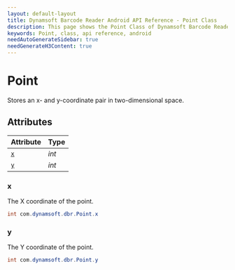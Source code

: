 ```yaml
---
layout: default-layout
title: Dynamsoft Barcode Reader Android API Reference - Point Class
description: This page shows the Point Class of Dynamsoft Barcode Reader for Android SDK.
keywords: Point, class, api reference, android
needAutoGenerateSidebar: true
needGenerateH3Content: true
---
```



# Point

Stores an x- and y-coordinate pair in two-dimensional space.

## Attributes
  
| Attribute | Type |
|---------- | ---- |
| [`x`](#x) | *int* |
| [`y`](#y) | *int* |

### x

The X coordinate of the point.

```java
int com.dynamsoft.dbr.Point.x
```

### y

The Y coordinate of the point.

```java
int com.dynamsoft.dbr.Point.y
```
